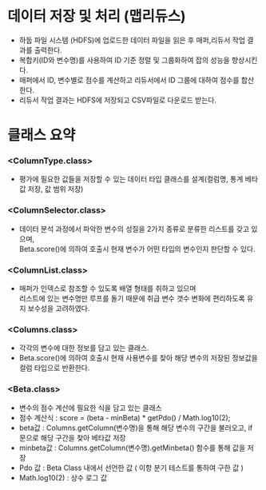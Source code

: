 # 데이터 저장 및 처리 (맵리듀스)
- 하둡 파일 시스템 (HDFS)에 업로드한 데이터 파일을 읽은 후 매퍼,리듀서 작업 결과를 출력한다.
- 복합키(ID와 변수명)를 사용하여 ID 기준 정렬 및 그룹화하여 잡의 성능을 향상시킨다.
- 매퍼에서 ID, 변수별로 점수를 계산하고 리듀서에서 ID 그룹에 대하여 점수를 합산한다.
- 리듀서 작업 결과는 HDFS에 저장되고 CSV파일로 다운로드 받는다.

# 클래스 요약
### <ColumnType.class>
- 평가에 필요한 값들을 저장할 수 있는 데이터 타입 클래스를 설계(컬럼명, 통계 베타값 저장, 값 범위 저장)
### <ColumnSelector.class>
- 데이터 분석 과정에서 파악한 변수의 성질을 2가지 종류로 분류한 리스트를 갖고 있으며, <br/>
  Beta.score()에 의하여 호출시 현재 변수가 어떤 타입의 변수인지 판단할 수 있다.
### <ColumnList.class>
- 매퍼가 인덱스로 참조할 수 있도록 배열 형태를 취하고 있으며 <br/>
리스트에 있는 변수명만 루프를 돌기 때문에 취급 변수 갯수 변화에 편리하도록 유지 보수성을 고려하였다.
### <Columns.class>
- 각각의 변수에 대한 정보를 담고 있는 클래스.
- Beta.score()에 의하여 호출시 현재 사용변수를 찾아 해당 변수의 저장된 정보값을 컬럼 타입으로 반환한다.
### <Beta.class>
- 변수의 점수 계산에 필요한 식을 담고 있는 클래스
- 점수 계산식 : score = (beta - minBeta) * getPdo() / Math.log10(2);
- beta값 : Columns.getColumn(변수명)을 통해 해당 변수의 구간을 불러오고, if 문으로 해당 구간을 찾아 베타값 저장
- minbeta값 : Columns.getColumn(변수명).getMinbeta() 함수를 통해 값을 저장
- Pdo 값 : Beta Class 내에서 선언한 값 ( 이항 분기 테스트를 통하여 구한 값 )
- Math.log10(2) : 상수 로그 값
